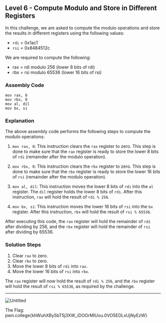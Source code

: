 ## Level 6 - Compute Modulo and Store in Different Registers

In this challenge, we are asked to compute the modulo operations and store the results in different registers using the following values:

- `rdi` = 0x1ac1
- `rsi` = 0x8484512c

We are required to compute the following:

- rax = rdi modulo 256 (lower 8 bits of rdi)
- rbx = rsi modulo 65536 (lower 16 bits of rsi)

### Assembly Code

```assembly
mov rax, 0
mov rbx, 0
mov al, dil
mov bx, si
```

### Explanation

The above assembly code performs the following steps to compute the modulo operations:

1. `mov rax, 0`: This instruction clears the `rax` register to zero. This step is done to make sure that the `rax` register is ready to store the lower 8 bits of `rdi` (remainder after the modulo operation).

2. `mov rbx, 0`: This instruction clears the `rbx` register to zero. This step is done to make sure that the `rbx` register is ready to store the lower 16 bits of `rsi` (remainder after the modulo operation).

3. `mov al, dil`: This instruction moves the lower 8 bits of `rdi` into the `al` register. The `dil` register holds the lower 8 bits of `rdi`. After this instruction, `rax` will hold the result of `rdi % 256`.

4. `mov bx, si`: This instruction moves the lower 16 bits of `rsi` into the `bx` register. After this instruction, `rbx` will hold the result of `rsi % 65536`.

After executing this code, the `rax` register will hold the remainder of `rdi` after dividing by 256, and the `rbx` register will hold the remainder of `rsi` after dividing by 65536.

### Solution Steps

1. Clear `rax` to zero.
2. Clear `rbx` to zero.
3. Move the lower 8 bits of `rdi` into `rax`.
4. Move the lower 16 bits of `rsi` into `rbx`.

The `rax` register will now hold the result of `rdi % 256`, and the `rbx` register will hold the result of `rsi % 65536`, as required by the challenge.

---

![Untitled](https://s3-us-west-2.amazonaws.com/secure.notion-static.com/ea68cd0a-66f8-49d1-9216-936149ac01cd/Untitled.png)

The Flag: pwn.college{khWuhXBy5bT5j3XW_iDOOrMlUou.0VO5EDLxUjNyEzW}

